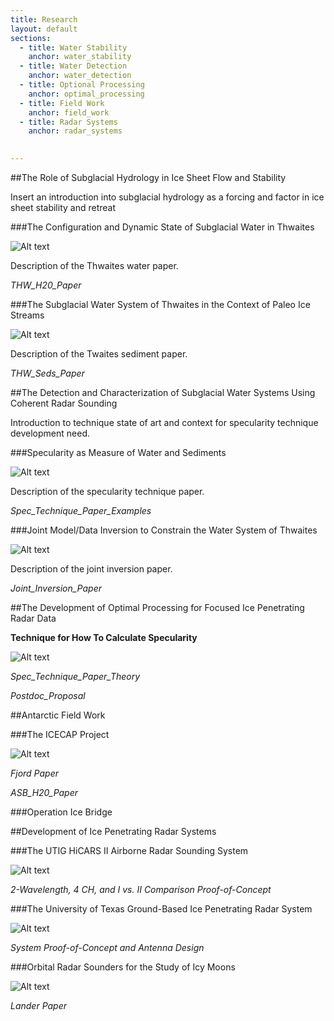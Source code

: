 ```yaml
---
title: Research
layout: default
sections: 
  - title: Water Stability
    anchor: water_stability
  - title: Water Detection
    anchor: water_detection
  - title: Optional Processing
    anchor: optimal_processing
  - title: Field Work
    anchor: field_work
  - title: Radar Systems
    anchor: radar_systems
    

---
```

 

<!--[The Role of Subglacial Hydrology in Ice Sheet Flow and Stability](#water_stability)-->

<!--[The Detection and Characterization of Subglacial Water Systems Using Coherent Radar Sounding](#water_detection)-->

<!--[The Development of Optimal Processing for Focused Ice Penetrating Radar Data](#optimal_processing)-->

<!--[Antarctic Field Work](#field_work)-->

<!--[Development of Ice Penetrating Radar Systems](#radar_systems)-->

<a name="water_stability"></a>

##The Role of Subglacial Hydrology in Ice Sheet Flow and Stability 

Insert an introduction into subglacial hydrology as a forcing and factor in ice sheet stability and retreat

###The Configuration and Dynamic State of Subglacial Water in Thwaites

![Alt text](/images/Specularity.jpg)

Description of the Thwaites water paper.

*THW_H20_Paper*

###The Subglacial Water System of Thwaites in the Context of Paleo Ice Streams

![Alt text](/images/Aniso.jpg)

Description of the Twaites sediment paper.

*THW_Seds_Paper*

<a name="water_detection"></a>

##The Detection and Characterization of Subglacial Water Systems Using Coherent Radar Sounding 

Introduction to technique state of art and context for specularity technique development need.

###Specularity as Measure of Water and Sediments

![Alt text](/images/rcs.jpg)

Description of the specularity technique paper.

*Spec_Technique_Paper_Examples*

###Joint Model/Data Inversion to Constrain  the Water System of Thwaites

![Alt text](/images/Specularity.jpg)

Description of the joint inversion paper.

*Joint_Inversion_Paper*


<a name="optimal_processing"></a>

##The Development of Optimal Processing for Focused Ice Penetrating Radar Data

**Technique for How To Calculate Specularity**

![Alt text](/images/Spec_Cartoon.jpg)

*Spec_Technique_Paper_Theory*

*Postdoc_Proposal*

<a name="field_work"></a>

##Antarctic Field Work 

###The ICECAP Project

![Alt text](/images/Flight_Lines.jpg)

*Fjord Paper*

*ASB_H20_Paper*

###Operation Ice Bridge

<a name="radar_systems"></a>

##Development of Ice Penetrating Radar Systems 

###The UTIG HiCARS II Airborne Radar Sounding System

![Alt text](/images/Hicars_II.jpg)

*2-Wavelength, 4 CH, and I vs. II Comparison Proof-of-Concept*

###The University of Texas Ground-Based Ice Penetrating Radar System

![Alt text](/images/Hicars_II.jpg)

*System Proof-of-Concept and Antenna Design*

###Orbital Radar Sounders for the Study of Icy Moons

![Alt text](/images/Hicars_II.jpg)

*Lander Paper*
